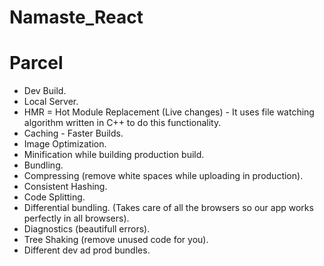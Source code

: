 # Namaste_React
# Parcel 
- Dev Build.
- Local Server.
- HMR = Hot Module Replacement (Live changes) - It uses file watching algorithm written in C++ to do this functionality.
- Caching - Faster Builds.
- Image Optimization.
- Minification while building production build.
- Bundling.
- Compressing (remove white spaces while uploading in production).
- Consistent Hashing.
- Code Splitting.
- Differential bundling. (Takes care of all the browsers so our app works perfectly in all browsers).
- Diagnostics (beautifull errors).
- Tree Shaking (remove unused code for you).
- Different dev ad prod bundles.